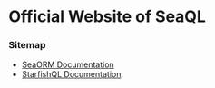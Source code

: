 # Official Website of SeaQL

### Sitemap

- [SeaORM Documentation](https://www.sea-ql.org/SeaORM/)
- [StarfishQL Documentation](https://www.sea-ql.org/StarfishQL/)

